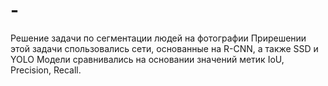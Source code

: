 # -
Решение задачи по сегментации людей на фотографии
Прирешении этой задачи спользовались сети, основанные на R-CNN, а также SSD и YOLO
Модели сравнивались на основании значений метик IoU, Precision, Recall.
